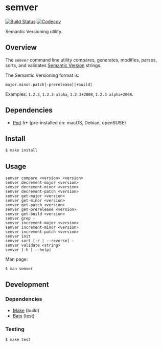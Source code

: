 # semver

[![Build Status](https://travis-ci.com/chriskilding/semver.svg?branch=master)](https://travis-ci.com/chriskilding/semver)
[![Codecov](https://codecov.io/gh/chriskilding/semver/branch/master/graph/badge.svg)](https://codecov.io/gh/chriskilding/semver)

Semantic Versioning utility.

## Overview

The `semver` command line utility compares, generates, modifies, parses, sorts, and validates [Semantic Version](https://semver.org/) strings.

The Semantic Versioning format is:

    major.minor.patch[-prerelease][+build]

Examples: `1.2.3`, `1.2.3-alpha`, `1.2.3+2008`, `1.2.3-alpha+2008`.

## Dependencies

- [Perl](http://www.perl.org) 5+ (pre-installed on: macOS, Debian, openSUSE)

## Install

```bash
$ make install
```

## Usage

    semver compare <version> <version>
    semver decrement-major <version>
    semver decrement-minor <version>
    semver decrement-patch <version>
    semver get-major <version>
    semver get-minor <version>
    semver get-patch <version>
    semver get-prerelease <version>
    semver get-build <version>
    semver grep -
    semver increment-major <version>
    semver increment-minor <version>
    semver increment-patch <version>
    semver init
    semver sort [-r | --reverse] -
    semver validate <string>
    semver [-h | --help]

Man page:

```bash
$ man semver
```

## Development

### Dependencies

- [Make](https://www.gnu.org/software/make/) (build)
- [Bats](https://github.com/bats-core/bats-core) (test)

### Testing

```bash
$ make test
```
